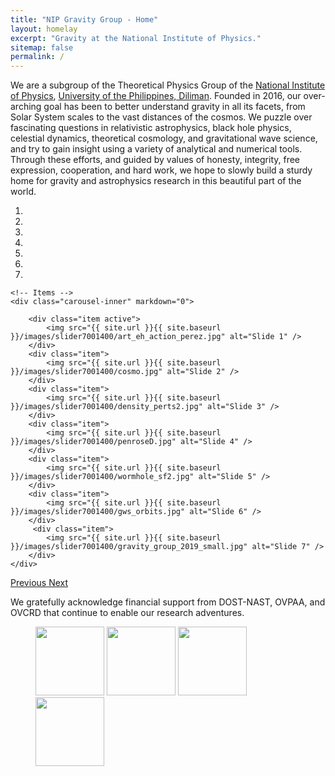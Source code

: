 ```yaml
---
title: "NIP Gravity Group - Home"
layout: homelay
excerpt: "Gravity at the National Institute of Physics."
sitemap: false
permalink: /
---
```


We are a subgroup of the Theoretical Physics Group of the [National Institute of Physics](http://www.nip.upd.edu.ph), [University of the Philippines, Diliman](http://www.upd.edu.ph). Founded in 2016, our over-arching goal has been to better understand gravity in all its facets, from Solar System scales to the vast distances of the cosmos. We puzzle over fascinating questions in relativistic astrophysics, black hole physics, celestial dynamics, theoretical cosmology, and gravitational wave science, and try to gain insight using a variety of analytical and numerical tools. Through these efforts, and guided by values of honesty, integrity, free expression, cooperation, and hard work, we hope to slowly build a sturdy home for gravity and astrophysics research in this beautiful part of the world. 


<div markdown="0" id="carousel" class="carousel slide" data-ride="carousel" data-interval="5000" data-pause="hover" >
    <!-- Menu -->
    <ol class="carousel-indicators">
        <li data-target="#carousel" data-slide-to="0" class="active"></li>
        <li data-target="#carousel" data-slide-to="1"></li>
        <li data-target="#carousel" data-slide-to="2"></li>
        <li data-target="#carousel" data-slide-to="3"></li>
        <li data-target="#carousel" data-slide-to="4"></li>
        <li data-target="#carousel" data-slide-to="5"></li>
        <li data-target="#carousel" data-slide-to="6"></li>
    </ol>

    <!-- Items -->
    <div class="carousel-inner" markdown="0">

        <div class="item active">
            <img src="{{ site.url }}{{ site.baseurl }}/images/slider7001400/art_eh_action_perez.jpg" alt="Slide 1" />
        </div>
        <div class="item">
            <img src="{{ site.url }}{{ site.baseurl }}/images/slider7001400/cosmo.jpg" alt="Slide 2" />
        </div>
        <div class="item">
            <img src="{{ site.url }}{{ site.baseurl }}/images/slider7001400/density_perts2.jpg" alt="Slide 3" />
        </div>
        <div class="item">
            <img src="{{ site.url }}{{ site.baseurl }}/images/slider7001400/penroseD.jpg" alt="Slide 4" />
        </div>
        <div class="item">
            <img src="{{ site.url }}{{ site.baseurl }}/images/slider7001400/wormhole_sf2.jpg" alt="Slide 5" />
        </div>
        <div class="item">
            <img src="{{ site.url }}{{ site.baseurl }}/images/slider7001400/gws_orbits.jpg" alt="Slide 6" />
        </div>       
         <div class="item">
            <img src="{{ site.url }}{{ site.baseurl }}/images/slider7001400/gravity_group_2019_small.jpg" alt="Slide 7" />
        </div>
    </div>
  <a class="left carousel-control" href="#carousel" role="button" data-slide="prev">
    <span class="glyphicon glyphicon-chevron-left" aria-hidden="true"></span>
    <span class="sr-only">Previous</span>
  </a>
  <a class="right carousel-control" href="#carousel" role="button" data-slide="next">
    <span class="glyphicon glyphicon-chevron-right" aria-hidden="true"></span>
    <span class="sr-only">Next</span>
  </a>
</div>

We gratefully acknowledge financial support from DOST-NAST, OVPAA, and OVCRD that continue to enable our research adventures.

<figure class="fourth">
  <img src="{{ site.url }}{{ site.baseurl }}/images/logopic/dost-logo.jpg" style="width: 110px">
  <img src="{{ site.url }}{{ site.baseurl }}/images/logopic/nast_logo.jpg" style="width: 110px">
  <img src="{{ site.url }}{{ site.baseurl }}/images/logopic/up-logo.jpg" style="width: 110px">
  <img src="{{ site.url }}{{ site.baseurl }}/images/logopic/nip_logo.jpg" style="width: 110px">
</figure>

